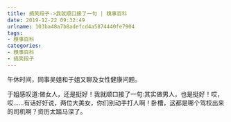 ```yaml
---
title: 搞笑段子->我就顺口接了一句 | 糗事百科
date: 2019-12-22 09:32:49
urlname: 103ba48a7b8adefcd4a5874440fe7904
tags: 
- 糗事百科
categories:
- 糗事百科
- 搞笑段子
---
```

午休时间，同事吴姐和于姐又聊及女性健康问题。

于姐感叹道:做女人，还是挺好！我就顺口接了一句:其实做男人，也是挺好！哎，哎……有话好好说，两位大美女，你们别动手打人啊！卧槽，这都是哪个驾校出来的司机啊？资历太踏马深了。


